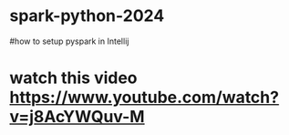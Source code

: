 # spark-python-2024
#how to setup pyspark in Intellij
# watch this video https://www.youtube.com/watch?v=j8AcYWQuv-M
